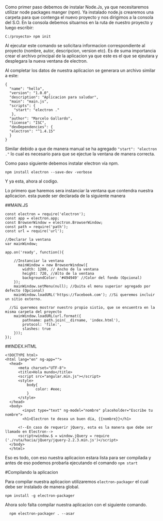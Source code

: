 Como primer paso debemos de instalar Node.Js, ya que necesitaremos utilizar node packages manger (npm).
Ya instalado node.js crearemos una carpeta para que contenga el nuevo proyecto y nos dirigimos a la consola del S.O.
En la consola debemos situarnos en la ruta de nuestro proyecto y luego escribir:

    C:/proyecto> npm init
    
Al ejecutar este comando se solicitara informacion correspondiente al proyecto (nombre, autor, descripcion, version etc).
Es de suma importancia crear el archivo principal de la aplicacion ya que este es el que se ejeutara y desplegara la nueva ventana de electron.

Al completar los datos de nuestra aplicacion se generara un archivo similar a este:

    {
      "name": "hello",
      "version": "1.0.0",
      "description": "Aplicacion para saludar",
      "main": "main.js",
      "scripts": {
        "start": "electron ."
       },
      "author": "Marcelo Gallardo",
      "license": "ISC",
      "devDependencies": {
      "electron": "^1.4.15"
      }
    }

Similar debido a que de manera manual se ha agregado `"start": "electron ."` lo cual es necesario para que se ejectue la ventana de manera correcta.

Como paso siguiente debemos instalar electron vía npm.

    npm install electron --save-dev -verbose
    
Y ya esta, ahora al codigo.

Lo primero que haremos sera instanciar la ventana que contendra nuestra aplicacion. esta puede ser declarada de la siguiente manera

  ##MAIN.JS

    const electron = require('electron');
    const app = electron.app;
    const BrowserWindow = electron.BrowserWindow;
    const path = require('path');
    const url = require('url');

    //Declarar la ventana
    var mainWindow;

    app.on('ready', function(){
    
        //Instanciar la ventana
	      mainWindow = new BrowserWindow({
		    width: 1280, // Ancho de la ventana
		    height: 720, //Alto de la ventana
		    backgroundColor: '#494949' //Color del fondo (Opcional)
	    });
	    mainWindow.setMenu(null); //Quita el menu superior agregado por defecto (Opcional)
	    mainWindow.loadURL('https://facebook.com'); //Si queremos incluir un sitio externo.
      
      //Si queremos mostrar nuestro propio sistio, que se encuentra en la misma carpeta del proyecto
	    mainWindow.loadURL(url.format({
		    pathname: path.join(__dirname, 'index.html'),
		    protocol: 'file:',
		    slashes: true		
	    }));
    });

##INDEX.HTML

    <!DOCTYPE html>
    <html lang="en" ng-app="">
      <head>
	      <meta charset="UTF-8">
	      <title>Hola mundo</title>
	      <script src="angular.min.js"></script>
	      <style>
		      body{
			      color: #eee;
		      }
	      </style>
      </head>
      <body>
	        <input type="text" ng-model="nombre" placeholder="Escribe tu nombre">
	        <h1>Electron te desea un buen día, {{nombre}}</h1>
          
          <!--En caso de requerir jQuery, esta es la manera que debe ser llamado en Electron-->
          <script>window.$ = window.jQuery = require ('./ruta/hacia/jQuery/jquery-2.2.3.min.js')</script>
      </body>
      </html>
      
 Eso es todo, con eso nuestra aplicacion estara lista para ser compilada y antes de eso podemos probarla ejecutando el comando `npm start`
 
 #Compilando la aplicacion
 
Para compilar nuestra aplicacion utilizaremos `electron-packager` el cual debe ser instalado de manera global.

    npm install -g electron-packager
    
 Ahora solo falta compilar nuestra aplicacion con el siguiente comando.
 
      npm electron-packager . --asar

    
